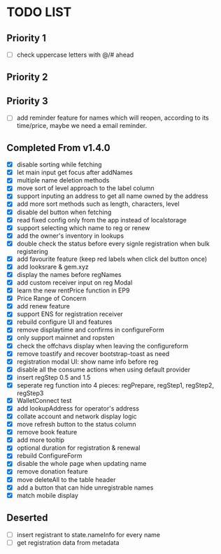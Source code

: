 # TODO LIST

## Priority 1

- [ ] check uppercase letters with @/# ahead

## Priority 2


## Priority 3

- [ ] add reminder feature for names which will reopen, according to its time/price, maybe we need a email reminder.

## Completed From v1.4.0

- [x] disable sorting while fetching
- [x] let main input get focus after addNames
- [x] multiple name deletion methods
- [x] move sort of level approach to the label column
- [x] support inputing an address to get all name owned by the address
- [x] add more sort methods such as length, characters, level
- [x] disable del button when fetching
- [x] read fixed config only from the app instead of localstorage
- [x] support selecting which name to reg or renew
- [x] add the owner's inventory in lookups
- [x] double check the status before every signle registration when bulk registering
- [x] add favourite feature (keep red labels when click del button once)
- [x] add looksrare & gem.xyz
- [x] display the names before regNames
- [x] add custom receiver input on reg Modal
- [x] learn the new rentPrice function in EP9
- [x] Price Range of Concern
- [x] add renew feature
- [x] support ENS for registration receiver
- [x] rebuild configure UI and features
- [x] remove displaytime and confirms in configureForm
- [x] only support mainnet and ropsten
- [x] check the offchavs display when leaving the configureform
- [x] remove toastify and recover bootstrap-toast as need
- [x] registration modal UI: show name info before reg
- [x] disable all the consume actions when using default provider
- [x] insert regStep 0.5 and 1.5
- [x] seperate reg function into 4 pieces: regPrepare, regStep1, regStep2, regStep3
- [x] WalletConnect test
- [x] add lookupAddress for operator's address
- [x] collate account and network display logic
- [x] move refresh button to the status column
- [x] remove book feature
- [x] add more tooltip
- [x] optional duration for registration & renewal
- [x] rebuild ConfigureForm
- [x] disable the whole page when updating name
- [x] remove donation feature
- [x] move deleteAll to the table header
- [x] add a button that can hide unregistrable names
- [x] match mobile display

## Deserted

- [ ] insert registrant to state.nameInfo for every name
- [ ] get registration data from metadata

